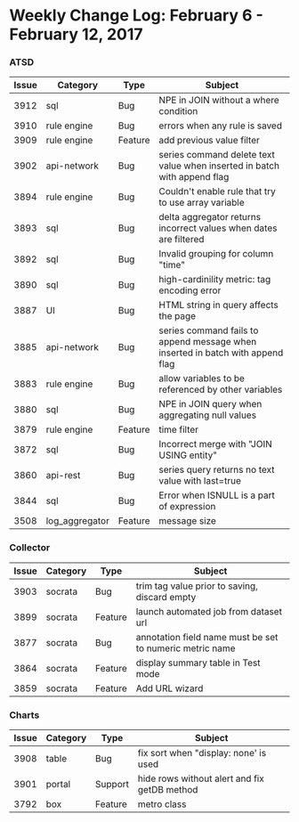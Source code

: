 Weekly Change Log: February 6 - February 12, 2017
=================================================

### ATSD

| Issue| Category       | Type    | Subject                                                                              |
|------|----------------|---------|--------------------------------------------------------------------------------------| 
| 3912 | sql            | Bug     | NPE in JOIN without a where condition                                                       |
| 3910 | rule engine    | Bug     | errors when any rule is saved                                                       |
| 3909 | rule engine    | Feature | add previous value filter                                                           |
| 3902 | api-network    | Bug     | series command delete text value when inserted in batch with append flag               |
| 3894 | rule engine    | Bug     | Couldn't enable rule that try to use array variable                                 |
| 3893 | sql            | Bug     | delta aggregator returns incorrect values when dates are filtered                           |
| 3892 | sql            | Bug     | Invalid grouping for column "time"                                                          |
| 3890 | sql            | Bug     | high-cardinility metric: tag encoding error                                                 |
| 3887 | UI             | Bug     | HTML string in query affects the page                                                        | 
| 3885 | api-network    | Bug     | series command fails to append message when inserted in batch with append flag         |
| 3883 | rule engine    | Bug     | allow variables to be referenced by other variables                                 |
| 3880 | sql            | Bug     | NPE in JOIN query when aggregating null values                                              |
| 3879 | rule engine    | Feature | time filter                                                                         |
| 3872 | sql            | Bug     | Incorrect merge with "JOIN USING entity"                                                    |
| 3860 | api-rest       | Bug     | series query returns no text value with last=true                                      |
| 3844 | sql            | Bug     | Error when ISNULL is a part of expression                                                   |
| 3508 | log_aggregator | Feature | message size                                                                     |

### Collector

| Issue| Category       | Type    | Subject                                                                              |
|------|----------------|---------|--------------------------------------------------------------------------------------| 
| 3903 | socrata        | Bug     | trim tag value prior to saving, discard empty                                           |
| 3899 | socrata        | Feature | launch automated job from dataset url                                                   |
| 3877 | socrata        | Bug     | annotation field name must be set to numeric metric name                                |
| 3864 | socrata        | Feature | display summary table in Test mode                                                      |
| 3859 | socrata        | Feature | Add URL wizard                                                                          | 

### Charts

| Issue| Category       | Type    | Subject                                                                              |
|------|----------------|---------|--------------------------------------------------------------------------------------| 
| 3908 | table          | Bug     | fix sort when "display: none' is used                                                            |
| 3901 | portal         | Support | hide rows without alert and fix getDB method                                             |
| 3792 | box            | Feature | metro class                                                                                 |

